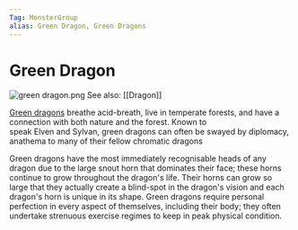 ```yaml
---
Tag: MonsterGroup
alias: Green Dragon, Green Dragons
---
```

# Green Dragon
![green dragon.png](green-dragon.png)
See also: [[Dragon]]

[Green dragons](https://pathfinderwiki.com/wiki/Green_dragon) breathe acid-breath, live in temperate forests, and have a connection with both nature and the forest. Known to speak Elven and Sylvan, green dragons can often be swayed by diplomacy, anathema to many of their fellow chromatic dragons

Green dragons have the most immediately recognisable heads of any dragon due to the large snout horn that dominates their face; these horns continue to grow throughout the dragon's life. Their horns can grow so large that they actually create a blind-spot in the dragon's vision and each dragon's horn is unique in its shape. Green dragons require personal perfection in every aspect of themselves, including their body; they often undertake strenuous exercise regimes to keep in peak physical condition.